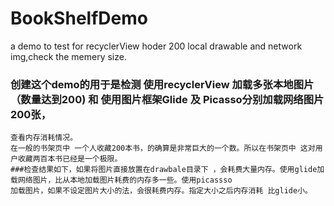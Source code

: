 # BookShelfDemo
a demo to test for recyclerView hoder 200 local drawable and network img,check the memery size.
### 创建这个demo的用于是检测 使用recyclerView 加载多张本地图片（数量达到200) 和 使用图片框架Glide 及 Picasso分别加载网络图片200张，
    查看内存消耗情况。
    在一般的书架页中 一个人收藏200本书，的确算是非常巨大的一个数。所以在书架页中 这对用户收藏两百本书已经是一个极限。
    ###检查结果如下，如果将图片直接放置在drawbale目录下 ，会耗费大量内存。使用glide加载网络图片，比从本地加载图片耗费的内存多一些。使用picassso
    加载图片，如果不设定图片大小的法，会很耗费内存。指定大小之后内存消耗 比glide小。
